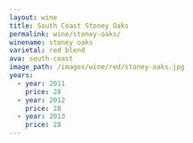 ```yaml
---
layout: wine
title: South Coast Stoney Oaks
permalink: wine/stoney-oaks/
winename: stoney oaks
varietal: red blend
ava: south-coast
image_path: /images/wine/red/stoney-oaks.jpg
years:
  - year: 2011
    price: 28
  - year: 2012
    price: 28
  - year: 2013
    price: 28
---
```




